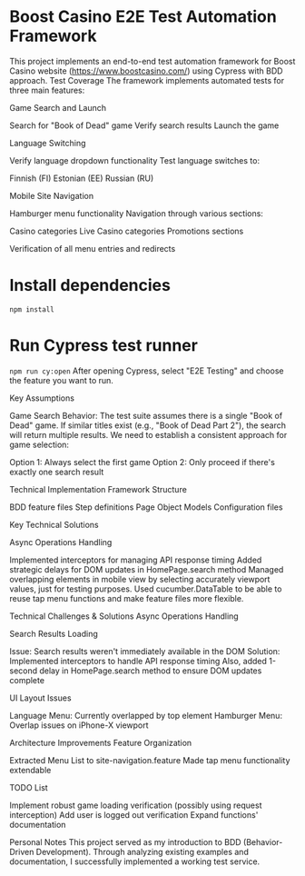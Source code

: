 # Boost Casino E2E Test Automation Framework

This project implements an end-to-end test automation framework for Boost Casino website (https://www.boostcasino.com/) using Cypress with BDD approach.
Test Coverage
The framework implements automated tests for three main features:

Game Search and Launch

Search for "Book of Dead" game
Verify search results
Launch the game


Language Switching

Verify language dropdown functionality
Test language switches to:

Finnish (FI)
Estonian (EE)
Russian (RU)




Mobile Site Navigation

Hamburger menu functionality
Navigation through various sections:

Casino categories
Live Casino categories
Promotions sections


Verification of all menu entries and redirects


# Install dependencies
`npm install`

# Run Cypress test runner
`npm run cy:open`
After opening Cypress, select "E2E Testing" and choose the feature you want to run.


Key Assumptions

Game Search Behavior: The test suite assumes there is a single "Book of Dead" game. If similar titles exist (e.g., "Book of Dead Part 2"), the search will return multiple results. We need to establish a consistent approach for game selection:

Option 1: Always select the first game
Option 2: Only proceed if there's exactly one search result



Technical Implementation
Framework Structure

BDD feature files
Step definitions
Page Object Models
Configuration files

Key Technical Solutions

Async Operations Handling

Implemented interceptors for managing API response timing
Added strategic delays for DOM updates in HomePage.search method
Managed overlapping elements in mobile view by selecting accurately viewport values, just for testing purposes.
Used cucumber.DataTable to be able to reuse tap menu functions and make feature files more flexible.



Technical Challenges & Solutions
Async Operations Handling

Search Results Loading

Issue: Search results weren't immediately available in the DOM
Solution: Implemented interceptors to handle API response timing
Also, added 1-second delay in HomePage.search method to ensure DOM updates complete



UI Layout Issues

Language Menu: Currently overlapped by top element
Hamburger Menu: Overlap issues on iPhone-X viewport

Architecture Improvements
Feature Organization

Extracted Menu List to site-navigation.feature
Made tap menu functionality extendable

TODO List

 Implement robust game loading verification (possibly using request interception)
 Add user is logged out verification
 Expand functions' documentation
 
Personal Notes
This project served as my introduction to BDD (Behavior-Driven Development). Through analyzing existing examples and documentation, I successfully implemented a working test service.